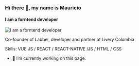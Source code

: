 ### Hi there 👋, my name is Mauricio
#### I am a forntend developer
![I am a forntend developer](https://res.cloudinary.com/dos13qenv/image/upload/v1595388590/Labbel/logo1_rhi81q.png)

Co-founder of Labbel, developer and partner at Livery Colombia

Skills: VUE JS / REACT /  REACT-NATIVE  /JS / HTML / CSS

- 🔭 I’m currently working on this page. 




